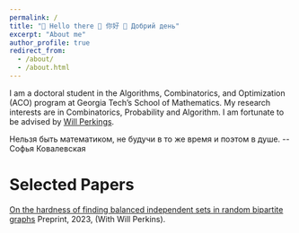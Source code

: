 ```yaml
---
permalink: /
title: "👋 Hello there 👋 你好 👋 Добрий день"
excerpt: "About me"
author_profile: true
redirect_from: 
  - /about/
  - /about.html
---
```


I am a doctoral student in the Algorithms, Combinatorics, and Optimization (ACO) program at Georgia Tech’s School of Mathematics. My research interests are in Combinatorics, Probability and Algorithm. I am fortunate to be advised by [Will Perkings](http://willperkins.org/).

Нельзя быть математиком, не будучи в то же время и поэтом в душе. -- Софья Ковалевская
                                                                

# Selected Papers
[On the hardness of finding balanced independent sets in random bipartite graphs](https://arxiv.org/abs/2307.13921) Preprint, 2023, (With Will Perkins).
